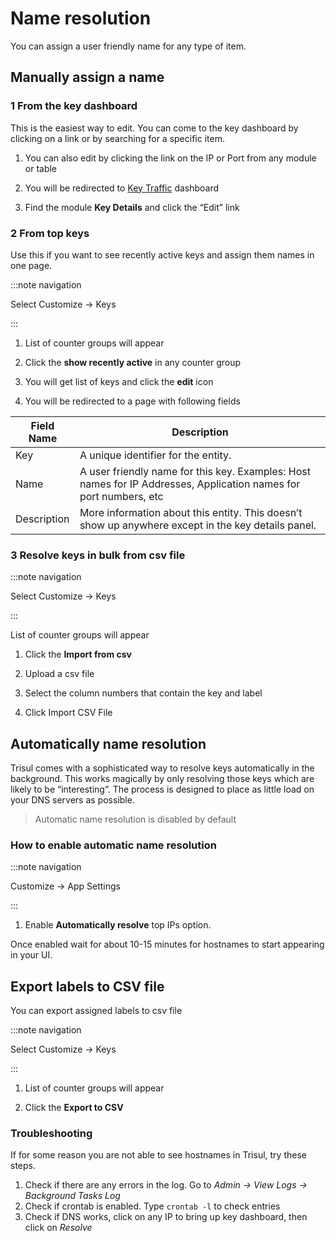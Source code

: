# Name resolution

You can assign a user friendly name for any type of item.

## Manually assign a name

### 1 From the key dashboard

This is the easiest way to edit. You can come to the key dashboard by
clicking on a link or by searching for a specific item.

1. You can also edit by clicking the link on the IP or Port from any
   module or table  

2. You will be redirected to [Key Traffic](/docs/ug/ui/dashboards#key_dashboard) dashboard  

3. Find the module **Key Details** and click the “Edit” link

### 2 From top keys

Use this if you want to see recently active keys and assign them names
in one page.

:::note navigation

Select Customize -\> Keys

:::

1. List of counter groups will appear  

2. Click the **show recently active** in any counter group  

3. You will get list of keys and click the **edit** icon  

4. You will be redirected to a page with following fields

| Field Name  | Description                                                                                                       |
| ----------- | ----------------------------------------------------------------------------------------------------------------- |
| Key         | A unique identifier for the entity.                                                                               |
| Name        | A user friendly name for this key. Examples: Host names for IP Addresses, Application names for port numbers, etc |
| Description | More information about this entity. This doesn’t show up anywhere except in the key details panel.                |

### 3 Resolve keys in bulk from csv file

:::note navigation

Select Customize -\> Keys

:::

List of counter groups will appear  

1. Click the **Import from csv**  

2. Upload a csv file  

3. Select the column numbers that contain the key and label  

4. Click Import CSV File

## Automatically name resolution

Trisul comes with a sophisticated way to resolve keys automatically in
the background. This works magically by only resolving those keys which
are likely to be “interesting”. The process is designed to place as
little load on your DNS servers as possible.

> Automatic name resolution is disabled by default

### How to enable automatic name resolution

:::note navigation

Customize -\> App Settings

:::

1. Enable **Automatically resolve** top IPs option.

Once enabled wait for about 10-15 minutes for hostnames to start
appearing in your UI.

## Export labels to CSV file

You can export assigned labels to csv file

:::note navigation

Select Customize -\> Keys

:::

1. List of counter groups will appear  

2. Click the **Export to CSV**

### Troubleshooting

If for some reason you are not able to see hostnames in Trisul, try
these steps.

1. Check if there are any errors in the log. Go to *Admin -\> View Logs
   -\> Background Tasks Log*
2. Check if crontab is enabled. Type `crontab -l` to check entries
3. Check if DNS works, click on any IP to bring up key dashboard, then
   click on *Resolve*
